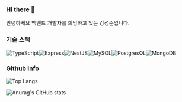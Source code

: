 ### Hi there 👋


안녕하세요 백엔드 개발자를 희망하고 있는 강성준입니다.

### 기술 스택

<img alt="TypeScript" src ="https://img.shields.io/badge/TypeScript-3178C6.svg?&style=for-the-badge&logo=TypeScript&logoColor=white"/><img alt="Express" src ="https://img.shields.io/badge/Express-000000.svg?&style=for-the-badge&logo=Express&logoColor=white"/><img alt="NestJS" src ="https://img.shields.io/badge/nestjs-E0234E?style=for-the-badge&logo=nestjs&logoColor=white"/><img alt="MySQL" src ="https://img.shields.io/badge/MySQL-4479A1.svg?&style=for-the-badge&logo=MySQL&logoColor=white"/><img alt="PostgresQL" src ="https://img.shields.io/badge/PostgreSQL-316192?style=for-the-badge&logo=postgresql&logoColor=white"/><img alt="MongoDB" src ="https://img.shields.io/badge/MongoDB-47A248.svg?&style=for-the-badge&logo=MongoDB&logoColor=white"/>


### Github Info

![Top Langs](https://github-readme-stats.vercel.app/api/top-langs/?username=comeintostout&layout=compact&theme=tokyonight)

![Anurag's GitHub stats](https://github-readme-stats.vercel.app/api?username=comeintostout&show_icons=true&theme=tokyonight)


<!--
**comeintostout/comeintostout** is a ✨ _special_ ✨ repository because its `README.md` (this file) appears on your GitHub profile.

Here are some ideas to get you started:

- 🔭 I’m currently working on ...
- 🌱 I’m currently learning ...
- 👯 I’m looking to collaborate on ...
- 🤔 I’m looking for help with ...
- 💬 Ask me about ...
- 📫 How to reach me: ...
- 😄 Pronouns: ...
- ⚡ Fun fact: ...
-->

